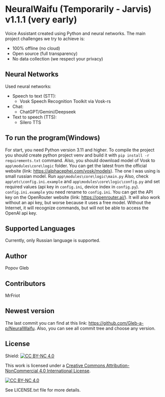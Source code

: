 # NeuralWaifu (Temporarily - Jarvis) v1.1.1 (very early)
Voice Assistant created using Python and neural networks.
The main project challenges we try to achieve is:
 - 100% offline (no cloud)
 - Open source (full transparency)
 - No data collection (we respect your privacy)

## Neural Networks
Used neural networks:
 - Speech to text (STT):
   - Vosk Speech Recognition Toolkit via Vosk-rs
 - Chat:
   - ChatGPT/Gemini/Deepseek
 - Text to speech (TTS):
   - Silero TTS

## To run the program(Windows)
For start, you need Python version 3.11 and higher.
To compile the project you should create python project venv and build it with ```pip install -r requirements.txt``` command.
Also, you should download model of Vosk to ```app\modules\core\logic``` folder.
You can get the latest from the official website (link: https://alphacephei.com/vosk/models).
The one I was using is small russian model.
Run ```app\modules\core\logic\main.py```
Also, check ```app\etc\config.ini.example``` and ```app\modules\core\logic\config.py``` and set required values (api key in ```config.ini```, device index in ```config.py```). ```config.ini.example``` you need rename to ```config.ini```. 
You can get the API key on the OpenRouter website (link: https://openrouter.ai/).
It will also work without an api key, but worse because it uses a free model. Without the Internet, it will recognize commands, but will not be able to access the OpenAI api key.

## Supported Languages
Currently, only Russian language is supported.

## Author
Popov Gleb

## Contributors
MrFriot

## Newest version
The last commit you can find at this link: https://github.com/Gleb-a-p/NeuralWaifu.
Also, you can see all commit tree and choose any version.

## License
Shield: [![CC BY-NC 4.0][cc-by-nc-shield]][cc-by-nc]

This work is licensed under a
[Creative Commons Attribution-NonCommercial 4.0 International License][cc-by-nc].

[![CC BY-NC 4.0][cc-by-nc-image]][cc-by-nc]

[cc-by-nc]: https://creativecommons.org/licenses/by-nc/4.0/
[cc-by-nc-image]: https://licensebuttons.net/l/by-nc/4.0/88x31.png
[cc-by-nc-shield]: https://img.shields.io/badge/License-CC%20BY--NC%204.0-lightgrey.svg

See LICENSE.txt file for more details.
